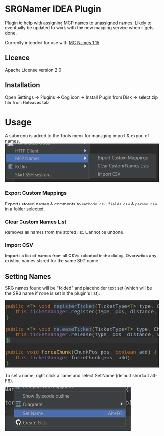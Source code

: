 # SRGNamer IDEA Plugin
Plugin to help with assigning MCP names to unassigned names. Likely to eventually be updated to work with the new mapping service when it gets done.

Currently intended for use with [MC Names 1.15](https://github.com/thiakil/MC-Names-1.15).

## Licence
Apache License version 2.0

## Installation
Open Settings -> Plugins -> Cog icon -> Install Plugin from Disk -> select zip file from Releases tab

# Usage
A submenu is added to the Tools menu for managing import & export of names.
![Tools Menu](images/tools_menu.png)

### Export Custom Mappings
Exports stored names & comments to `methods.csv`, `fields.csv` & `params.csv` in a folder selected.

### Clear Custom Names List
Removes all names from the stored list. Cannot be undone.

### Import CSV
Imports a list of names from all CSVs selected in the dialog. Overwrites any existing names stored for the same SRG name.

## Setting Names
SRG names found will be "folded" and placeholder text set (which will be the SRG name if none is set in the plugin's list).

![Folder Names](images/folded_names.png)

To set a name, right click a name and select Set Name (default shortcut alt-F6).

![Set Name Action](images/set_name_menu.png)